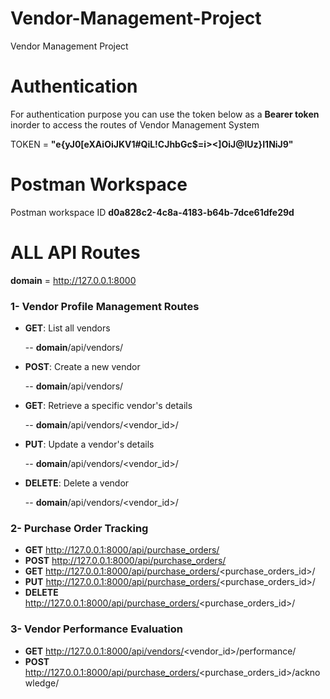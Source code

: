 # Vendor-Management-Project
Vendor Management Project 


# Authentication
For authentication purpose you can use the token below as a **Bearer token** 
inorder to access the routes of Vendor Management System


TOKEN = **"e{yJ0[eXAiOiJKV1#QiL!CJhbGc$=i><]OiJ@IUz}I1NiJ9"** 



# Postman Workspace
Postman workspace ID **d0a828c2-4c8a-4183-b64b-7dce61dfe29d**


# ALL API Routes
**domain** = http://127.0.0.1:8000

### 1- Vendor Profile Management Routes
- **GET**: List all vendors

    -- **domain**/api/vendors/    

- **POST**: Create a new vendor

    -- **domain**/api/vendors/  

- **GET**: Retrieve a specific vendor's details
    
    -- **domain**/api/vendors/<vendor_id>/ 

- **PUT**: Update a vendor's details
    
    -- **domain**/api/vendors/<vendor_id>/ 

- **DELETE**: Delete a vendor
    
    -- **domain**/api/vendors/<vendor_id>/


### 2- Purchase Order Tracking
- **GET** http://127.0.0.1:8000/api/purchase_orders/
- **POST** http://127.0.0.1:8000/api/purchase_orders/
- **GET** http://127.0.0.1:8000/api/purchase_orders/<purchase_orders_id>/
- **PUT** http://127.0.0.1:8000/api/purchase_orders/<purchase_orders_id>/
- **DELETE** http://127.0.0.1:8000/api/purchase_orders/<purchase_orders_id>/


### 3- Vendor Performance Evaluation
- **GET** http://127.0.0.1:8000/api/vendors/<vendor_id>/performance/
- **POST** http://127.0.0.1:8000/api/purchase_orders/<purchase_orders_id>/acknowledge/
